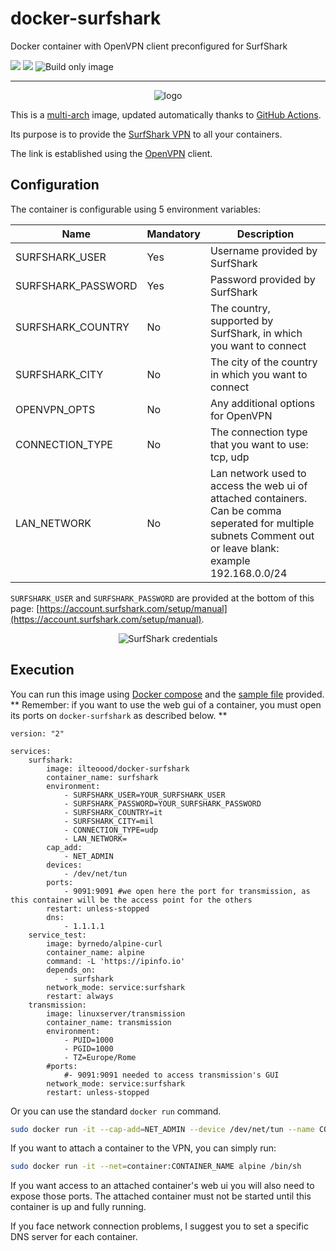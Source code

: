 # docker-surfshark

Docker container with OpenVPN client preconfigured for SurfShark

[![](https://images.microbadger.com/badges/version/ilteoood/docker-surfshark.svg)](https://microbadger.com/images/ilteoood/docker-surfshark "Get your own version badge on microbadger.com")
[![](https://images.microbadger.com/badges/image/ilteoood/docker-surfshark.svg)](https://microbadger.com/images/ilteoood/docker-surfshark "Get your own image badge on microbadger.com")
![Build only image](https://github.com/ilteoood/docker-surfshark/workflows/Build%20only%20image/badge.svg?branch=master)

------------------------------------------------
<p align="center">
    <img src="https://github.com/ilteoood/docker-surfshark/raw/master/images/logo.png" alt="logo"/>
</p>

This is a [multi-arch](https://medium.com/gft-engineering/docker-why-multi-arch-images-matters-927397a5be2e) image, updated automatically thanks to [GitHub Actions](https://github.com/features/actions).

Its purpose is to provide the [SurfShark VPN](https://surfshark.com/) to all your containers. 

The link is established using the [OpenVPN](https://openvpn.net/) client.

## Configuration

The container is configurable using 5 environment variables:

| Name | Mandatory | Description |
|------|-----------|-------------|
|SURFSHARK_USER|Yes|Username provided by SurfShark|
|SURFSHARK_PASSWORD|Yes|Password provided by SurfShark|
|SURFSHARK_COUNTRY|No|The country, supported by SurfShark, in which you want to connect|
|SURFSHARK_CITY|No|The city of the country in which you want to connect|
|OPENVPN_OPTS|No|Any additional options for OpenVPN|
|CONNECTION_TYPE|No|The connection type that you want to use: tcp, udp|
|LAN_NETWORK|No|Lan network used to access the web ui of attached containers. Can be comma seperated for multiple subnets Comment out or leave blank: example 192.168.0.0/24|

`SURFSHARK_USER` and `SURFSHARK_PASSWORD` are provided at the bottom of this page: [https://account.surfshark.com/setup/manual](https://account.surfshark.com/setup/manual).

<p align="center">
    <img src="https://support.surfshark.com/hc/article_attachments/360038503393/mceclip0.png" alt="SurfShark credentials"/>
</p>

## Execution

You can run this image using [Docker compose](https://docs.docker.com/compose/) and the [sample file](./docker-compose.yml) provided.
** Remember: if you want to use the web gui of a container, you must open its ports on `docker-surfshark` as described below. **

```
version: "2"

services: 
    surfshark:
        image: ilteoood/docker-surfshark
        container_name: surfshark
        environment: 
            - SURFSHARK_USER=YOUR_SURFSHARK_USER
            - SURFSHARK_PASSWORD=YOUR_SURFSHARK_PASSWORD
            - SURFSHARK_COUNTRY=it
            - SURFSHARK_CITY=mil
            - CONNECTION_TYPE=udp
            - LAN_NETWORK=
        cap_add: 
            - NET_ADMIN
        devices:
            - /dev/net/tun
        ports:
            - 9091:9091 #we open here the port for transmission, as this container will be the access point for the others
        restart: unless-stopped
        dns:
            - 1.1.1.1
    service_test:
        image: byrnedo/alpine-curl
        container_name: alpine
        command: -L 'https://ipinfo.io'
        depends_on: 
            - surfshark
        network_mode: service:surfshark
        restart: always
    transmission:
        image: linuxserver/transmission
        container_name: transmission
        environment:
            - PUID=1000
            - PGID=1000
            - TZ=Europe/Rome
        #ports:
            #- 9091:9091 needed to access transmission's GUI
        network_mode: service:surfshark
        restart: unless-stopped
```

Or you can use the standard `docker run` command.

```sh
sudo docker run -it --cap-add=NET_ADMIN --device /dev/net/tun --name CONTAINER_NAME -e SURFSHARK_USER=YOUR_SURFSHARK_USER -e SURFSHARK_PASSWORD=YOUR_SURFSHARK_PASSWORD ilteoood/docker-surfshark
```

If you want to attach a container to the VPN, you can simply run:

```sh
sudo docker run -it --net=container:CONTAINER_NAME alpine /bin/sh
```

If you want access to an attached container's web ui you will also need to expose those ports.  The attached container must not be started until this container is up and fully running.

If you face network connection problems, I suggest you to set a specific DNS server for each container.
